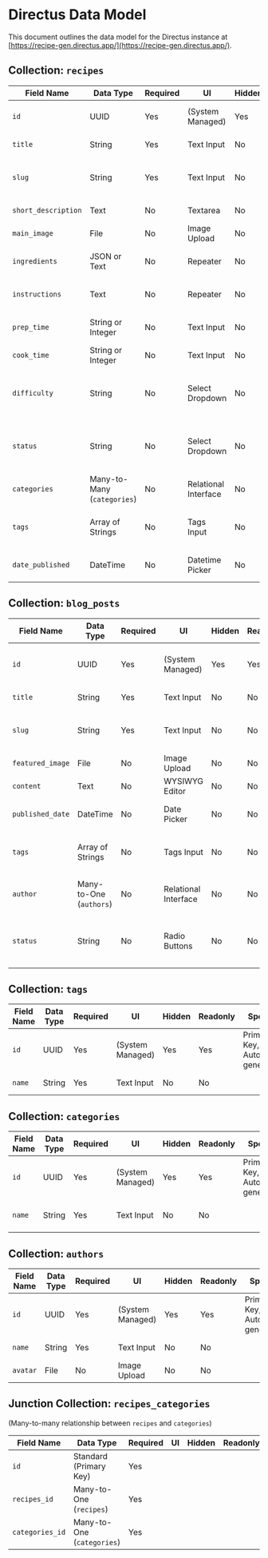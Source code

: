 # Directus Data Model

This document outlines the data model for the Directus instance at [https://recipe-gen.directus.app/](https://recipe-gen.directus.app/).

## Collection: `recipes`

| Field Name          | Data Type                  | Required | UI                   | Hidden | Readonly | Special                                     | Notes/Description                   |
| ------------------- | -------------------------- | -------- | -------------------- | ------ | -------- | ------------------------------------------- | ----------------------------------- |
| `id`                | UUID                       | Yes      | (System Managed)     | Yes    | Yes      | Primary Key, Auto-generated                 | Unique identifier for the recipe    |
| `title`             | String                     | Yes      | Text Input           | No     | No       |                                             | The main title of the recipe        |
| `slug`              | String                     | Yes      | Text Input           | No     | No       | Auto-generates from `title` field           | URL-friendly version of the title   |
| `short_description` | Text                       | No       | Textarea             | No     | No       |                                             | A brief summary of the recipe       |
| `main_image`        | File                       | No       | Image Upload         | No     | No       |                                             | Primary image for the recipe        |
| `ingredients`       | JSON or Text               | No       | Repeater             | No     | No       | (e.g., list of ingredient items/text)       | Ingredients list for the recipe     |
| `instructions`      | Text                       | No       | Repeater             | No     | No       | (e.g., step-by-step instructions)           | Cooking instructions for the recipe |
| `prep_time`         | String or Integer          | No       | Text Input           | No     | No       | (e.g., "30 minutes" or 30)                  | Preparation time                    |
| `cook_time`         | String or Integer          | No       | Text Input           | No     | No       | (e.g., "1 hour" or 60)                      | Cooking time                        |
| `difficulty`        | String                     | No       | Select Dropdown      | No     | No       | (e.g., Options: Easy, Medium, Hard)         | Cooking difficulty level            |
| `status`            | String                     | No       | Select Dropdown      | No     | No       | (e.g., Options: draft, published, archived) | Publication status of the recipe    |
| `categories`        | Many-to-Many (`categories`) | No       | Relational Interface | No     | No       | Links to the `categories` collection        | Recipe categories                   |
| `tags`              | Array of Strings           | No       | Tags Input           | No     | No       | Stores a list of tag strings directly       | Recipe tags                         |
| `date_published`    | DateTime                   | No       | Datetime Picker      | No     | No       |                                             | Date when the recipe was published  |

## Collection: `blog_posts`

| Field Name       | Data Type               | Required | UI                   | Hidden | Readonly | Special                                     | Notes/Description                     |
| ---------------- | ----------------------- | -------- | -------------------- | ------ | -------- | ------------------------------------------- | ------------------------------------- |
| `id`             | UUID                    | Yes      | (System Managed)     | Yes    | Yes      | Primary Key, Auto-generated                 | Unique identifier for the blog post   |
| `title`          | String                  | Yes      | Text Input           | No     | No       |                                             | Title of the blog post                |
| `slug`           | String                  | Yes      | Text Input           | No     | No       | Auto-generates from `title` field           | URL-friendly version of the title     |
| `featured_image` | File                    | No       | Image Upload         | No     | No       |                                             | Main image for the blog post          |
| `content`        | Text                    | No       | WYSIWYG Editor       | No     | No       |                                             | Main content of the blog post         |
| `published_date` | DateTime                | No       | Date Picker          | No     | No       |                                             | Date when the blog post was published |
| `tags`           | Array of Strings        | No       | Tags Input           | No     | No       | Stores a list of tag strings directly       | Tags associated with the blog post    |
| `author`         | Many-to-One (`authors`) | No       | Relational Interface | No     | No       | Links to the `authors` collection           | Author of the blog post               |
| `status`         | String                  | No       | Radio Buttons        | No     | No       | (e.g., Options: draft, published, archived) | Publication status of the blog post   |

## Collection: `tags`

| Field Name | Data Type | Required | UI               | Hidden | Readonly | Special                     | Notes/Description               |
| ---------- | --------- | -------- | ---------------- | ------ | -------- | --------------------------- | ------------------------------- |
| `id`       | UUID      | Yes      | (System Managed) | Yes    | Yes      | Primary Key, Auto-generated | Unique identifier for the tag   |
| `name`     | String    | Yes      | Text Input       | No     | No       |                             | Name of the tag (e.g., "Vegan") |

## Collection: `categories`

| Field Name | Data Type | Required | UI               | Hidden | Readonly | Special                     | Notes/Description                       |
| ---------- | --------- | -------- | ---------------- | ------ | -------- | --------------------------- | --------------------------------------- |
| `id`       | UUID      | Yes      | (System Managed) | Yes    | Yes      | Primary Key, Auto-generated | Unique identifier for the category      |
| `name`     | String    | Yes      | Text Input       | No     | No       |                             | Name of the category (e.g., "Desserts") |

## Collection: `authors`

| Field Name | Data Type | Required | UI               | Hidden | Readonly | Special                     | Notes/Description                |
| ---------- | --------- | -------- | ---------------- | ------ | -------- | --------------------------- | -------------------------------- |
| `id`       | UUID      | Yes      | (System Managed) | Yes    | Yes      | Primary Key, Auto-generated | Unique identifier for the author |
| `name`     | String    | Yes      | Text Input       | No     | No       |                             | Name of the author               |
| `avatar`   | File      | No       | Image Upload     | No     | No       |                             | Profile picture of the author    |

## Junction Collection: `recipes_categories`

(Many-to-many relationship between `recipes` and `categories`)

| Field Name      | Data Type                  | Required | UI  | Hidden | Readonly | Special | Notes/Description              |
| --------------- | -------------------------- | -------- | --- | ------ | -------- | ------- | ------------------------------ |
| `id`            | Standard (Primary Key)     | Yes      |     |        |          |         | Auto-incrementing primary key  |
| `recipes_id`    | Many-to-One (`recipes`)    | Yes      |     |        |          |         | Foreign key to `recipes.id`    |
| `categories_id` | Many-to-One (`categories`) | Yes      |     |        |          |         | Foreign key to `categories.id` |